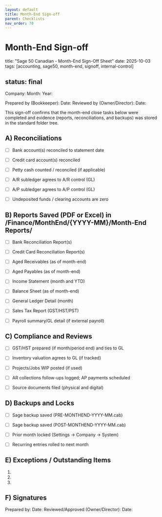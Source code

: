 ```yaml
---
layout: default
title: Month-End Sign-off
parent: Checklists
nav_order: 70
---
```

# Month-End Sign-off

title: "Sage 50 Canadian - Month-End Sign-Off Sheet"
date: 2025-10-03
tags: [accounting, sage50, month-end, signoff, internal-control]

## status: final

Company:                             Month:                  Year:

Prepared by (Bookkeeper):                           Date:
Reviewed by (Owner/Director):                       Date:

This sign-off confirms that the month-end close tasks below were completed and evidence (reports, reconciliations, and backups) was stored in the standard folder tree.

## A) Reconciliations

- [ ] Bank account(s) reconciled to statement date

- [ ] Credit card account(s) reconciled

- [ ] Petty cash counted / reconciled (if applicable)

- [ ] A/R subledger agrees to A/R control (GL)

- [ ] A/P subledger agrees to A/P control (GL)

- [ ] Undeposited funds / clearing accounts are zero

## B) Reports Saved (PDF or Excel) in /Finance/MonthEnd/{YYYY-MM}/Month-End Reports/

- [ ] Bank Reconciliation Report(s)

- [ ] Credit Card Reconciliation Report(s)

- [ ] Aged Receivables (as of month-end)

- [ ] Aged Payables (as of month-end)

- [ ] Income Statement (month and YTD)

- [ ] Balance Sheet (as of month-end)

- [ ] General Ledger Detail (month)

- [ ] Sales Tax Report (GST/HST/PST)

- [ ] Payroll summary/GL detail (if external payroll)

## C) Compliance and Reviews

- [ ] GST/HST prepared (if month/period end) and ties to GL

- [ ] Inventory valuation agrees to GL (if tracked)

- [ ] Projects/Jobs WIP posted (if used)

- [ ] AR collections follow-ups logged; AP payments scheduled

- [ ] Source documents filed (physical and digital)

## D) Backups and Locks

- [ ] Sage backup saved (PRE-MONTHEND-YYYY-MM.cab)

- [ ] Sage backup saved (POST-MONTHEND-YYYY-MM.cab)

- [ ] Prior month locked (Settings -> Company -> System)

- [ ] Recurring entries rolled to next month

## E) Exceptions / Outstanding Items

1.
2.

3.

## F) Signatures
Prepared by:                               Date:
Reviewed/Approved (Owner/Director):        Date:
